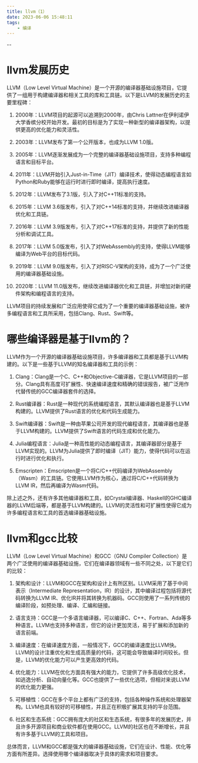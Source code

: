 ```yaml
---
title: llvm（1）
date: 2023-06-06 15:48:11
tags:
	- 编译
---
```


--

# llvm发展历史

LLVM（Low Level Virtual Machine）是一个开源的编译器基础设施项目，它提供了一组用于构建编译器和相关工具的库和工具链。以下是LLVM的发展历史的主要里程碑：

1. 2000年：LLVM项目的起源可以追溯到2000年，由Chris Lattner在伊利诺伊大学香槟分校开始开发。最初的目标是为了实现一种新型的编译器架构，以提供更高的优化能力和灵活性。

2. 2003年：LLVM发布了第一个公开版本，也成为LLVM 1.0版。

3. 2005年：LLVM逐渐发展成为一个完整的编译器基础设施项目，支持多种编程语言和目标平台。

4. 2011年：LLVM开始引入Just-in-Time（JIT）编译技术，使得动态编程语言如Python和Ruby能够在运行时进行即时编译，提高执行速度。

5. 2012年：LLVM发布了3.1版，引入了对C++11标准的支持。

6. 2015年：LLVM 3.6版发布，引入了对C++14标准的支持，并继续改进编译器优化和工具链。

7. 2016年：LLVM 3.9版发布，引入了对C++17标准的支持，并提供了新的性能分析和调试工具。

8. 2017年：LLVM 5.0版发布，引入了对WebAssembly的支持，使得LLVM能够编译为Web平台的目标代码。

9. 2019年：LLVM 9.0版发布，引入了对RISC-V架构的支持，成为了一个广泛使用的编译器基础设施。

10. 2020年：LLVM 11.0版发布，继续改进编译器优化和工具链，并增加对新的硬件架构和编程语言的支持。

LLVM项目的持续发展和广泛应用使得它成为了一个重要的编译器基础设施，被许多编程语言和工具所采用，包括Clang、Rust、Swift等。

# 哪些编译器是基于llvm的？

LLVM作为一个开源的编译器基础设施项目，许多编译器和工具都是基于LLVM构建的。以下是一些基于LLVM的知名编译器和工具的示例：

1. Clang：Clang是一个C、C++和Objective-C编译器，它是LLVM项目的一部分。Clang具有高度可扩展性、快速编译速度和精确的错误报告，被广泛用作代替传统的GCC编译器套件的选择。

2. Rust编译器：Rust是一种现代的系统编程语言，其默认编译器也是基于LLVM构建的。LLVM提供了Rust语言的优化和代码生成能力。

3. Swift编译器：Swift是一种由苹果公司开发的现代编程语言，其编译器也是基于LLVM构建的。LLVM提供了Swift语言的代码生成和优化能力。

4. Julia编程语言：Julia是一种高性能的动态编程语言，其编译器部分是基于LLVM实现的。LLVM为Julia提供了即时编译（JIT）能力，使得代码可以在运行时进行优化和执行。

5. Emscripten：Emscripten是一个将C/C++代码编译为WebAssembly（Wasm）的工具链。它使用LLVM作为核心，通过将C/C++代码转换为LLVM IR，然后再编译为Wasm代码。

除上述之外，还有许多其他编译器和工具，如Crystal编译器、Haskell的GHC编译器的LLVM后端等，都是基于LLVM构建的。LLVM的灵活性和可扩展性使得它成为许多编程语言和工具的首选编译器基础设施。

# llvm和gcc比较

LLVM（Low Level Virtual Machine）和GCC（GNU Compiler Collection）是两个广泛使用的编译器基础设施，它们在编译器领域有一些不同之处，以下是它们的比较：

1. 架构和设计：LLVM和GCC在架构和设计上有所区别。LLVM采用了基于中间表示（Intermediate Representation，IR）的设计，其中编译过程包括将源代码转换为LLVM IR、优化IR并将其转换为机器码。GCC则使用了一系列传统的编译阶段，如预处理、编译、汇编和链接。

2. 语言支持：GCC是一个多语言编译器，可以编译C、C++、Fortran、Ada等多种语言。LLVM也支持多种语言，但它的设计更加灵活，易于扩展和添加新的语言前端。

3. 编译速度：在编译速度方面，一般情况下，GCC的编译速度比LLVM快。LLVM的设计注重优化和生成高质量的代码，这可能会导致编译时间较长。但是，LLVM的优化能力可以产生更高效的代码。

4. 优化能力：LLVM在优化方面具有强大的能力，它提供了许多高级优化技术，如逃逸分析、自动向量化等。GCC也提供了一些优化选项，但相对来说LLVM的优化能力更强。

5. 可移植性：GCC在多个平台上都有广泛的支持，包括各种操作系统和处理器架构。LLVM也具有较好的可移植性，并且正在积极扩展其支持的平台范围。

6. 社区和生态系统：GCC拥有庞大的社区和生态系统，有很多年的发展历史，并且许多开源项目和商业软件都在使用GCC。LLVM的社区也在不断增长，并且有许多基于LLVM的工具和项目。

总体而言，LLVM和GCC都是强大的编译器基础设施，它们在设计、性能、优化等方面有所差异。选择使用哪个编译器取决于具体的需求和项目要求。